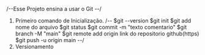 /--Esse Projeto ensina  a usar o Git --/

1. Primeiro comando de Inicialização.
/-- 
    $git --version 
    $git init 
    $git add nome do arquivo
    $git status 
    $git commit -m "texto comentario"
    $git branch -M "main"
    $git remote add origin link do repositorio github(https)
    $git push -u origin main 
--/    
2. Versionamento 